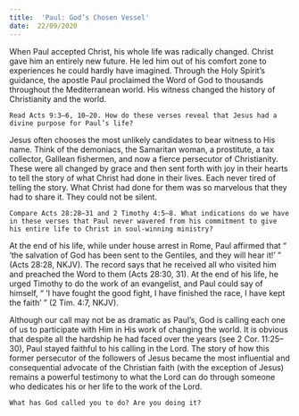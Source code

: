 ```yaml
---
title:  'Paul: God’s Chosen Vessel'
date:  22/09/2020
---
```


When Paul accepted Christ, his whole life was radically changed. Christ gave him an entirely new future. He led him out of his comfort zone to experiences he could hardly have imagined. Through the Holy Spirit’s guidance, the apostle Paul proclaimed the Word of God to thousands throughout the Mediterranean world. His witness changed the history of Christianity and the world.

`Read Acts 9:3–6, 10–20. How do these verses reveal that Jesus had a divine purpose for Paul’s life? `

Jesus often chooses the most unlikely candidates to bear witness to His name. Think of the demoniacs, the Samaritan woman, a prostitute, a tax collector, Galilean fishermen, and now a fierce persecutor of Christianity. These were all changed by grace and then sent forth with joy in their hearts to tell the story of what Christ had done in their lives. Each never tired of telling the story. What Christ had done for them was so marvelous that they had to share it. They could not be silent.

`Compare Acts 28:28–31 and 2 Timothy 4:5–8. What indications do we have in these verses that Paul never wavered from his commitment to give his entire life to Christ in soul-winning ministry?`

At the end of his life, while under house arrest in Rome, Paul affirmed that “ ‘the salvation of God has been sent to the Gentiles, and they will hear it!’ ” (Acts 28:28, NKJV). The record says that he received all who visited him and preached the Word to them (Acts 28:30, 31). At the end of his life, he urged Timothy to do the work of an evangelist, and Paul could say of himself, “ ‘I have fought the good fight, I have finished the race, I have kept the faith’ ” (2 Tim. 4:7, NKJV).

Although our call may not be as dramatic as Paul’s, God is calling each one of us to participate with Him in His work of changing the world. It is obvious that despite all the hardship he had faced over the years (see 2 Cor. 11:25–30), Paul stayed faithful to his calling in the Lord. The story of how this former persecutor of the followers of Jesus became the most influential and consequential advocate of the Christian faith (with the exception of Jesus) remains a powerful testimony to what the Lord can do through someone who dedicates his or her life to the work of the Lord.

`What has God called you to do? Are you doing it?`